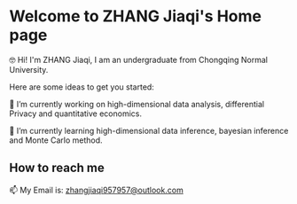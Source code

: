 # Welcome to ZHANG Jiaqi's Home page

🤓 Hi! I'm ZHANG Jiaqi, I am an undergraduate from Chongqing Normal University.

Here are some ideas to get you started:

🔭  I’m currently working on high-dimensional data analysis, differential Privacy and quantitative economics.

🌱  I’m currently learning high-dimensional data inference, bayesian inference and Monte Carlo method.

##  How to reach me
 
 📫 My Email is: <zhangjiaqi957957@outlook.com>
